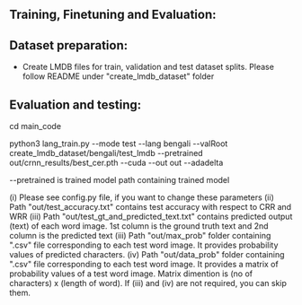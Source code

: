 ## Training, Finetuning and Evaluation:


## Dataset preparation:
- Create LMDB files for train, validation and test dataset splits.
Please follow README under "create_lmdb_dataset" folder


## Evaluation and testing:

cd main_code 

python3 lang_train.py --mode test --lang bengali --valRoot  create_lmdb_dataset/bengali/test_lmdb --pretrained  out/crnn_results/best_cer.pth --cuda  --out  out --adadelta

--pretrained is trained model path containing trained model

(i) Please see config.py file, if you want to change these parameters 
(ii) Path "out/test_accuracy.txt" contains  test accuracy with respect to CRR and WRR
(iii) Path "out/test_gt_and_predicted_text.txt" contains predicted output (text) of each word image. 1st column is the ground truth text and 2nd column is the predicted text
(iii) Path "out/max_prob" folder containing ".csv" file corresponding to each test word image. It provides probability values of predicted characters.
(iv) Path "out/data_prob" folder containing ".csv" file corresponding to each test word image. It provides a matrix of probability values of a test word image. Matrix dimention is (no of characters) x (length of word). If (iii) and (iv) are not required, you can skip them.    

